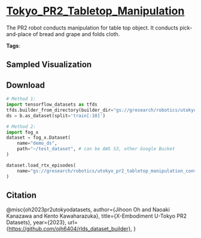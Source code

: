 # [Tokyo_PR2_Tabletop_Manipulation](././pages/datasets/utokyo_pr2_tabletop_manipulation_converted_externally_to_rlds.md)

The PR2 robot conducts manipulation for table top object. It conducts pick-and-place of bread and grape and folds cloth.

**Tags**: 

## Sampled Visualization



## Download


```python
# Method 1: 
import tensorflow_datasets as tfds
tfds.builder_from_directory(builder_dir="gs://gresearch/robotics/utokyo_pr2_tabletop_manipulation_converted_externally_to_rlds/0.1.0")
ds = b.as_dataset(split='train[:10]')

# Method 2:
import fog_x
dataset = fog_x.Dataset(
    name="demo_ds",
    path="~/test_dataset", # can be AWS S3, other Google Bucket
)  

dataset.load_rtx_episodes(
    name="gs://gresearch/robotics/utokyo_pr2_tabletop_manipulation_converted_externally_to_rlds/0.1.0",
)
```


## Citation

@misc{oh2023pr2utokyodatasets,
  author={Jihoon Oh and Naoaki Kanazawa and Kento Kawaharazuka},
  title={X-Embodiment U-Tokyo PR2 Datasets},
  year={2023},
  url={https://github.com/ojh6404/rlds_dataset_builder},
}